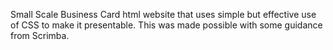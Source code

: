 Small Scale Business Card html website that uses simple but effective use of CSS to make it presentable. This was made possible with some guidance from Scrimba.
